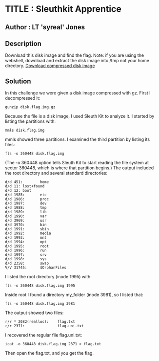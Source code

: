 # TITLE : Sleuthkit Apprentice
## Author : LT 'syreal' Jones
## Description
Download this disk image and find the flag.
Note: if you are using the webshell, download and extract the disk image into /tmp not your home directory.
[Download compressed disk image](https://artifacts.picoctf.net/c/136/disk.flag.img.gz)
## Solution
In this challenge we were given a disk image compressed with gz. First I decompressed it:
```
gunzip disk.flag.img.gz
```
Because the file is a disk image, I used Sleuth Kit to analyze it. I started by listing the partitions with:
```
mmls disk.flag.img
```
mmls showed three partitions. I examined the third partition by listing its files:
```
fls -o 360448 disk.flag.img
```
(The -o 360448 option tells Sleuth Kit to start reading the file system at sector 360448, which is where that partition begins.)
The output included the root directory and several standard directories:
```
d/d 451:        home
d/d 11: lost+found
d/d 12: boot
d/d 1985:       etc
d/d 1986:       proc
d/d 1987:       dev
d/d 1988:       tmp
d/d 1989:       lib
d/d 1990:       var
d/d 3969:       usr
d/d 3970:       bin
d/d 1991:       sbin
d/d 1992:       media
d/d 1993:       mnt
d/d 1994:       opt
d/d 1995:       root
d/d 1996:       run
d/d 1997:       srv
d/d 1998:       sys
d/d 2358:       swap
V/V 31745:      $OrphanFiles  
```
I listed the root directory (inode 1995) with:
```
fls -o 360448 disk.flag.img 1995
```
Inside root I found a directory my_folder (inode 3981), so I listed that:
```
fls -o 360448 disk.flag.img 3981
```
The output showed two files:
```
r/r * 2082(realloc):    flag.txt    
r/r 2371:               flag.uni.txt   
```
I recovered the regular file flag.uni.txt:
```
icat -o 360448 disk.flag.img 2371 > flag.txt
```
Then open the flag.txt, and you get the flag.
